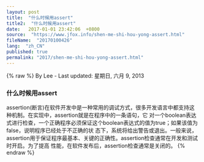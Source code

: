 ```yaml
---
layout: post
title:  "什么时候用assert"
title2:  "什么时候用assert"
date:   2017-01-01 23:42:06  +0800
source:  "https://www.jfox.info/shen-me-shi-hou-yong-assert.html"
fileName:  "20170100426"
lang:  "zh_CN"
published: true
permalink: "2017/shen-me-shi-hou-yong-assert.html"
---
```

{% raw %}
By Lee - Last updated: 星期日, 六月 9, 2013

### 什么时候用assert

assertion(断言)在软件开发中是一种常用的调试方式，很多开发语言中都支持这种机制。在实现中，assertion就是在程序中的一条语句，它 对一个boolean表达式进行检查，一个正确程序必须保证这个boolean表达式的值为true；如果该值为false，说明程序已经处于不正确的状 态下，系统将给出警告或退出。一般来说，assertion用于保证程序最基本、关键的正确性。assertion检查通常在开发和测试时开启。为了提高 性能，在软件发布后，assertion检查通常是关闭的。
{% endraw %}
